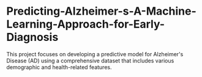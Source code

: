 # Predicting-Alzheimer-s-A-Machine-Learning-Approach-for-Early-Diagnosis
This project focuses on developing a predictive model for Alzheimer's Disease (AD) using a comprehensive dataset that includes various demographic and health-related features.
